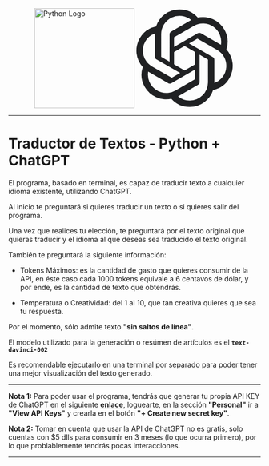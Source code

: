 <div style="display:flex; justify-content:center;">
  <a href="https://www.python.org/" target="blank">
    <img src="https://www.pngmart.com/files/7/Python-PNG-Image.png" width="200" alt="Python Logo"/>
  </a>

  <a href="https://openai.com/" target="blank">
    <div style="width: 200px; height: 200px;" alt="OpenAI Logo">
      <svg width="200px" height="200px" viewBox="140 140 520 520"><path d="m617.24 354a126.36 126.36 0 0 0 -10.86-103.79 127.8 127.8 0 0 0 -137.65-61.32 126.36 126.36 0 0 0 -95.31-42.49 127.81 127.81 0 0 0 -121.92 88.49 126.4 126.4 0 0 0 -84.5 61.3 127.82 127.82 0 0 0 15.72 149.86 126.36 126.36 0 0 0 10.86 103.79 127.81 127.81 0 0 0 137.65 61.32 126.36 126.36 0 0 0 95.31 42.49 127.81 127.81 0 0 0 121.96-88.54 126.4 126.4 0 0 0 84.5-61.3 127.82 127.82 0 0 0 -15.76-149.81zm-190.66 266.49a94.79 94.79 0 0 1 -60.85-22c.77-.42 2.12-1.16 3-1.7l101-58.34a16.42 16.42 0 0 0 8.3-14.37v-142.39l42.69 24.65a1.52 1.52 0 0 1 .83 1.17v117.92a95.18 95.18 0 0 1 -94.97 95.06zm-204.24-87.23a94.74 94.74 0 0 1 -11.34-63.7c.75.45 2.06 1.25 3 1.79l101 58.34a16.44 16.44 0 0 0 16.59 0l123.31-71.2v49.3a1.53 1.53 0 0 1 -.61 1.31l-102.1 58.95a95.16 95.16 0 0 1 -129.85-34.79zm-26.57-220.49a94.71 94.71 0 0 1 49.48-41.68c0 .87-.05 2.41-.05 3.48v116.68a16.41 16.41 0 0 0 8.29 14.36l123.31 71.19-42.69 24.65a1.53 1.53 0 0 1 -1.44.13l-102.11-59a95.16 95.16 0 0 1 -34.79-129.81zm350.74 81.62-123.31-71.2 42.69-24.64a1.53 1.53 0 0 1 1.44-.13l102.11 58.95a95.08 95.08 0 0 1 -14.69 171.55c0-.88 0-2.42 0-3.49v-116.68a16.4 16.4 0 0 0 -8.24-14.36zm42.49-63.95c-.75-.46-2.06-1.25-3-1.79l-101-58.34a16.46 16.46 0 0 0 -16.59 0l-123.31 71.2v-49.3a1.53 1.53 0 0 1 .61-1.31l102.1-58.9a95.07 95.07 0 0 1 141.19 98.44zm-267.11 87.87-42.7-24.65a1.52 1.52 0 0 1 -.83-1.17v-117.92a95.07 95.07 0 0 1 155.9-73c-.77.42-2.11 1.16-3 1.7l-101 58.34a16.41 16.41 0 0 0 -8.3 14.36zm23.19-50 54.92-31.72 54.92 31.7v63.42l-54.92 31.7-54.92-31.7z" fill="#202123"></path></svg>
    </div>
  </a>
</div>
<hr>

# Traductor de Textos - Python + ChatGPT

El programa, basado en terminal, es capaz de traducir texto a cualquier idioma existente, utilizando ChatGPT.

Al inicio te preguntará si quieres traducir un texto o si quieres salir del programa.

Una vez que realices tu elección, te preguntará por el texto original que quieras traducir y el idioma al que deseas sea traducido el texto original.

También te preguntará la siguiente información:

* Tokens Máximos: es la cantidad de gasto que quieres consumir de la API, en éste caso cada 1000 tokens equivale a 6 centavos de dólar, y por ende, es la cantidad de texto que obtendrás.

* Temperatura o Creatividad: del 1 al 10, que tan creativa quieres que sea tu respuesta.

Por el momento, sólo admite texto **"sin saltos de línea"**.

El modelo utilizado para la generación o resúmen de artículos es el **`text-davinci-002`**

Es recomendable ejecutarlo en una terminal por separado para poder tener una mejor visualización del texto generado.

---
**Nota 1:** Para poder usar el programa, tendrás que generar tu propia API KEY de ChatGPT en el siguiente [**enlace**](https://platform.openai.com), loguearte, en la sección **"Personal"** ir a **"View API Keys"** y crearla en el botón **"+ Create new secret key"**.

**Nota 2:** Tomar en cuenta que usar la API de ChatGPT no es gratis, solo cuentas con $5 dlls para consumir en 3 meses (lo que ocurra primero), por lo que problablemente tendrás pocas interacciones.

---

